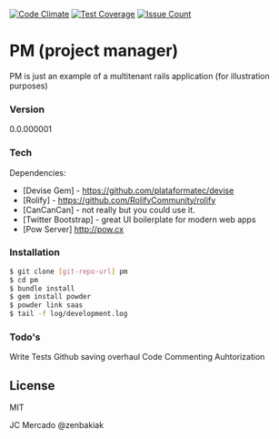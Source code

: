 [![Code Climate](https://codeclimate.com/github/IcaliaLabs/saas/badges/gpa.svg)](https://codeclimate.com/github/IcaliaLabs/saas)
[![Test Coverage](https://codeclimate.com/github/IcaliaLabs/saas/badges/coverage.svg)](https://codeclimate.com/github/IcaliaLabs/saas/coverage)
[![Issue Count](https://codeclimate.com/github/IcaliaLabs/saas/badges/issue_count.svg)](https://codeclimate.com/github/IcaliaLabs/saas)

# PM (project manager)

PM is just an example of a multitenant rails application (for illustration purposes)
### Version
0.0.000001

### Tech

Dependencies:

* [Devise Gem] - https://github.com/plataformatec/devise
* [Rolify] - https://github.com/RolifyCommunity/rolify
* [CanCanCan] - not really but you could use it.
* [Twitter Bootstrap] - great UI boilerplate for modern web apps
* [Pow Server] http://pow.cx

### Installation

```sh
$ git clone [git-repo-url] pm
$ cd pm
$ bundle install
$ gem install powder
$ powder link saas
$ tail -f log/development.log
```

### Todo's

Write Tests
Github saving overhaul
Code Commenting
Auhtorization

License
----

MIT

JC Mercado @zenbakiak

